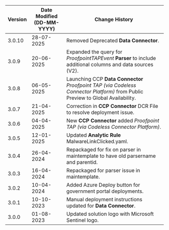 | **Version** | **Date Modified (DD-MM-YYYY)** | **Change History**                                           |
|-------------|--------------------------------|--------------------------------------------------------------|
| 3.0.10      | 28-07-2025                     | Removed Deprecated **Data Connector**.							|  
| 3.0.9       | 20-06-2025                     | Expanded the query for *ProofpointTAPEvent* **Parser** to include additional columns and data sources (V2).               |
| 3.0.8       | 06-05-2025                     | Launching CCP **Data Connector** *Proofpoint TAP (via Codeless Connector Platform)* from Public Preview to Global Availability.           |
| 3.0.7       | 21-04-2025                     | Correction in **CCP Connector** DCR File to resolve deployment issue. | 
| 3.0.6       | 04-04-2025                     | New **CCP Connector** added *Proofpoint TAP (via Codeless Connector Platform)*.  		  | 
| 3.0.5       | 12-01-2025                     | Updated **Analytic Rule** MalwareLinkClicked.yaml.  		  | 
| 3.0.4       | 26-04-2024                     | Repackaged for fix on parser in maintemplate to have old parsername and parentid.        |
| 3.0.3       | 16-04-2024                     | Repackaged for parser issue in maintemplate.  				  |
| 3.0.2       | 10-04-2024                     | Added Azure Deploy button for government portal deployments.  |
| 3.0.1       | 10-10-2023                     | Manual deployment instructions updated for **Data Connector**.|          
| 3.0.0       | 01-08-2023                     | Updated solution logo with Microsoft Sentinel logo.           |